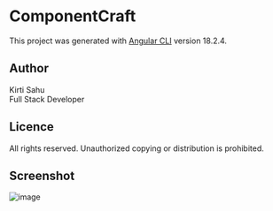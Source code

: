 # ComponentCraft

This project was generated with [Angular CLI](https://github.com/angular/angular-cli) version 18.2.4.

## Author

Kirti Sahu
<br>
Full Stack Developer

## Licence

All rights reserved. Unauthorized copying or distribution is prohibited.

## Screenshot

![image](https://github.com/user-attachments/assets/cde9a0fa-43f4-4e55-9a86-50c54d1dd992)

